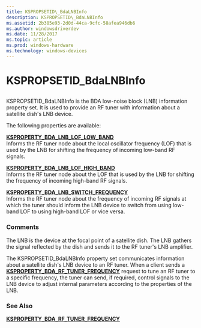 ```yaml
---
title: KSPROPSETID\_BdaLNBInfo
description: KSPROPSETID\_BdaLNBInfo
ms.assetid: 2b385e93-2d0d-44ca-9cfc-58afea946db6
ms.author: windowsdriverdev
ms.date: 11/28/2017
ms.topic: article
ms.prod: windows-hardware
ms.technology: windows-devices
---
```


# KSPROPSETID\_BdaLNBInfo


## <span id="ddk_kspropsetid_bdalnbinfo_ks"></span><span id="DDK_KSPROPSETID_BDALNBINFO_KS"></span>


KSPROPSETID\_BdaLNBInfo is the BDA low-noise block (LNB) information property set. It is used to provide an RF tuner with information about a satellite dish's LNB device.

The following properties are available:

<span id="KSPROPERTY_BDA_LNB_LOF_LOW_BAND"></span><span id="ksproperty_bda_lnb_lof_low_band"></span>[**KSPROPERTY\_BDA\_LNB\_LOF\_LOW\_BAND**](ksproperty-bda-lnb-lof-low-band.md)  
Informs the RF tuner node about the local oscillator frequency (LOF) that is used by the LNB for shifting the frequency of incoming low-band RF signals.

<span id="KSPROPERTY_BDA_LNB_LOF_HIGH_BAND"></span><span id="ksproperty_bda_lnb_lof_high_band"></span>[**KSPROPERTY\_BDA\_LNB\_LOF\_HIGH\_BAND**](ksproperty-bda-lnb-lof-high-band.md)  
Informs the RF tuner node about the LOF that is used by the LNB for shifting the frequency of incoming high-band RF signals.

<span id="KSPROPERTY_BDA_LNB_SWITCH_FREQUENCY"></span><span id="ksproperty_bda_lnb_switch_frequency"></span>[**KSPROPERTY\_BDA\_LNB\_SWITCH\_FREQUENCY**](ksproperty-bda-lnb-switch-frequency.md)  
Informs the RF tuner node about the frequency of incoming RF signals at which the tuner should inform the LNB device to switch from using low-band LOF to using high-band LOF or vice versa.

### <span id="comments"></span><span id="COMMENTS"></span>Comments

The LNB is the device at the focal point of a satellite dish. The LNB gathers the signal reflected by the dish and sends it to the RF tuner's LNB amplifier.

The KSPROPSETID\_BdaLNBInfo property set communicates information about a satellite dish's LNB device to an RF tuner. When a client sends a [**KSPROPERTY\_BDA\_RF\_TUNER\_FREQUENCY**](ksproperty-bda-rf-tuner-frequency.md) request to tune an RF tuner to a specific frequency, the tuner can send, if required, control signals to the LNB device to adjust internal parameters according to the properties of the LNB.

### <span id="see_also"></span><span id="SEE_ALSO"></span>See Also

[**KSPROPERTY\_BDA\_RF\_TUNER\_FREQUENCY**](ksproperty-bda-rf-tuner-frequency.md)

 

 





